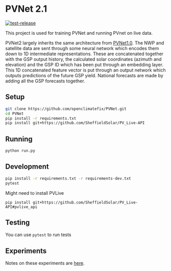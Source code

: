 # PVNet 2.1

[![test-release](https://github.com/openclimatefix/PVNet/actions/workflows/test-release.yml/badge.svg)](https://github.com/openclimatefix/PVNet/actions/workflows/test-release.yml)

This project is used for training PVNet and running PVnet on live data.

PVNet2 largely inherits the same architecture from [PVNet1.0](https://github.com/openclimatefix/predict_pv_yield).
The NWP and satellite data are sent through some neural network which encodes them down to 1D intermediate representations.
These are concatenated together with the GSP output history, the calculated solar coordinates (azimuth and elevation) and the GSP ID which has been put through an embedding layer.
This 1D concatenated feature vector is put through an output network which outputs predictions of the future GSP yield.
National forecasts are made by adding all the GSP forecasts together.

## Setup
```bash
git clone https://github.com/openclimatefix/PVNet.git
cd PVNet
pip install -r requirements.txt
pip install git+https://github.com/SheffieldSolar/PV_Live-API
```

## Running
```bash
python run.py
```

## Development
```bash
pip install -r requirements.txt -r requirements-dev.txt
pytest
```

Might need to install PVLive
```
pip install git+https://github.com/SheffieldSolar/PV_Live-API#pvlive_api
```

## Testing

You can use `pytest` to run tests

## Experiments

Notes on these experiments are [here](https://docs.google.com/document/d/1fbkfkBzp16WbnCg7RDuRDvgzInA6XQu3xh4NCjV-WDA/edit?usp=sharing).

